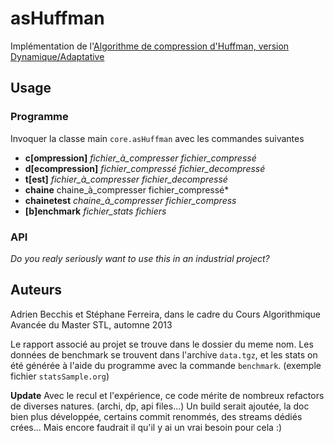 asHuffman
=========

Implémentation de l'[Algorithme de compression d'Huffman, version Dynamique/Adaptative](http://fr.wikipedia.org/wiki/Codage_de_Huffman)

## Usage

### Programme

Invoquer la classe main `core.asHuffman` avec les commandes suivantes
- **c[ompression]** *fichier_à_compresser fichier_compressé*
- **d[ecompression]** *fichier_compressé fichier_decompressé*
- **t[est]** *fichier_à_compresser fichier_decompressé*
- **chaine** chaine_à_compresser fichier_compressé*
- **chainetest** *chaine_à_compresser fichier_compress*
- **[b]enchmark** *fichier_stats fichiers* 
<!-- TODO: build jar, with main class-->
### API
*Do you realy seriously want to use this in an industrial project?*

## Auteurs
Adrien Becchis et Stéphane Ferreira, dans le cadre du Cours Algorithmique Avancée du Master STL, automne 2013

Le rapport associé au projet se trouve dans le dossier du meme nom. Les données de benchmark se trouvent dans l'archive 
`data.tgz`, et les stats on été générée à l'aide du programme avec la commande `benchmark`. (exemple fichier `statsSample.org`)

**Update** Avec le recul et l'expérience, ce code mérite de nombreux refactors de diverses natures. (archi, dp, api files...)
Un build serait ajoutée, la doc bien plus développée, certains commit renommés, des streams dédiés crées...
Mais encore faudrait il qu'il y ai un vrai besoin pour cela :)

<!-- TODO License... -->
<!-- Add Pdf rapport... (liens fichier de bench?) -->